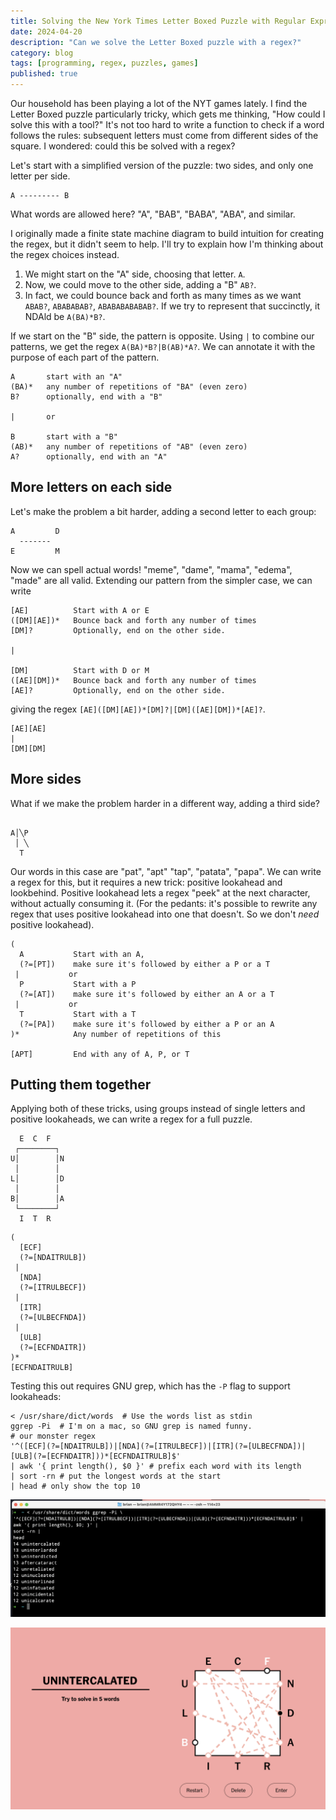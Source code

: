 ```yaml
---
title: Solving the New York Times Letter Boxed Puzzle with Regular Expressions
date: 2024-04-20
description: "Can we solve the Letter Boxed puzzle with a regex?"
category: blog
tags: [programming, regex, puzzles, games]
published: true
---
```


Our household has been playing a lot of the NYT games lately. I find the Letter Boxed puzzle particularly tricky, which gets me thinking, "How could I solve this with a tool?" It's not too hard to write a function to check if a word follows the rules: subsequent letters must come from different sides of the square. I wondered: could this be solved with a regex?

Let's start with a simplified version of the puzzle: two sides, and only one letter per side.

```
A --------- B
```

What words are allowed here? "A", "BAB", "BABA", "ABA", and similar.

I originally made a finite state machine diagram to build intuition for creating the regex, but it didn't seem to help. I'll try to explain how I'm thinking about the regex choices instead.

1. We might start on the "A" side, choosing that letter. `A`.
2. Now, we could move to the other side, adding a "B" `AB?`.
3. In fact, we could bounce back and forth as many times as we want `ABAB?`, `ABABABAB?`, `ABABABABABAB?`. If we try to represent that succinctly, it NDAld be `A(BA)*B?`.

If we start on the "B" side, the pattern is opposite. Using `|` to combine our patterns, we get the regex `A(BA)*B?|B(AB)*A?`. We can annotate it with the purpose of each part of the pattern.

```
A       start with an "A"
(BA)*   any number of repetitions of "BA" (even zero)
B?      optionally, end with a "B"

|       or

B       start with a "B"
(AB)*   any number of repetitions of "AB" (even zero)
A?      optionally, end with an "A"
```

## More letters on each side

Let's make the problem a bit harder, adding a second letter to each group:

```
A         D
  -------
E         M
```

Now we can spell actual words! "meme", "dame", "mama", "edema", "made" are all valid. Extending our pattern from the simpler case, we can write

```
[AE]          Start with A or E
([DM][AE])*   Bounce back and forth any number of times
[DM]?         Optionally, end on the other side.

|

[DM]          Start with D or M
([AE][DM])*   Bounce back and forth any number of times
[AE]?         Optionally, end on the other side.
```

giving the regex `[AE]([DM][AE])*[DM]?|[DM]([AE][DM])*[AE]?`.

```
[AE][AE]
|
[DM][DM]

```

## More sides

What if we make the problem harder in a different way, adding a third side?

```

A│╲P
 │ ╲
  T
```

Our words in this case are "pat", "apt" "tap", "patata", "papa". We can write a regex for this, but it requires a new trick: positive lookahead and lookbehind. Positive lookahead lets a regex "peek" at the next character, without actually consuming it. (For the pedants: it's possible to rewrite any regex that uses positive lookahead into one that doesn't. So we don't _need_ positive lookahead).

```
(
  A           Start with an A,
  (?=[PT])    make sure it's followed by either a P or a T
 |           or
  P           Start with a P
  (?=[AT])    make sure it's followed by either an A or a T
 |           or
  T           Start with a T
  (?=[PA])    make sure it's followed by either a P or an A
)*            Any number of repetitions of this

[APT]         End with any of A, P, or T
```

## Putting them together

Applying both of these tricks, using groups instead of single letters and positive lookaheads, we can write a regex for a full puzzle.

```
  E  C  F
 ┌────────┐
U│        │N
 │        │
L│        │D
 │        │
B│        │A
 └────────┘
  I  T  R
```

```
(
  [ECF]
  (?=[NDAITRULB])
 |
  [NDA]
  (?=[ITRULBECF])
 |
  [ITR]
  (?=[ULBECFNDA])
 |
  [ULB]
  (?=[ECFNDAITR])
)*
[ECFNDAITRULB]
```

Testing this out requires GNU grep, which has the `-P` flag to support lookaheads:

```
< /usr/share/dict/words  # Use the words list as stdin
ggrep -Pi  # I'm on a mac, so GNU grep is named funny.
# our monster regex
'^([ECF](?=[NDAITRULB])|[NDA](?=[ITRULBECF])|[ITR](?=[ULBECFNDA])|[ULB](?=[ECFNDAITR]))*[ECFNDAITRULB]$'
| awk '{ print length(), $0 }' # prefix each word with its length
| sort -rn # put the longest words at the start
| head # only show the top 10
```

![Running grep on the words list produces words that fit the puzzle, starting with "unintercalated"](./letterboxed-grep.png)

!["unintercalated" is the longest word that fits the puzzle](./letterboxed-unintercalated.png)
